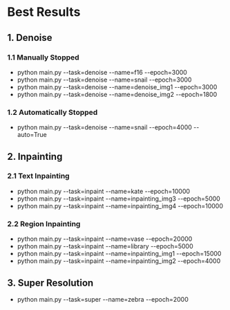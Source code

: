 # Best Results

## 1. Denoise

### 1.1 Manually Stopped
- python main.py --task=denoise --name=f16 --epoch=3000
- python main.py --task=denoise --name=snail --epoch=3000
- python main.py --task=denoise --name=denoise_img1 --epoch=3000
- python main.py --task=denoise --name=denoise_img2 --epoch=1800

### 1.2 Automatically Stopped
- python main.py --task=denoise --name=snail --epoch=4000 --auto=True


## 2. Inpainting

### 2.1 Text Inpainting
- python main.py --task=inpaint --name=kate --epoch=10000
- python main.py --task=inpaint --name=inpainting_img3 --epoch=5000
- python main.py --task=inpaint --name=inpainting_img4 --epoch=10000

### 2.2 Region Inpainting
- python main.py --task=inpaint --name=vase --epoch=20000
- python main.py --task=inpaint --name=library --epoch=5000
- python main.py --task=inpaint --name=inpainting_img1 --epoch=15000
- python main.py --task=inpaint --name=inpainting_img2 --epoch=4000

## 3. Super Resolution
- python main.py --task=super --name=zebra --epoch=2000
